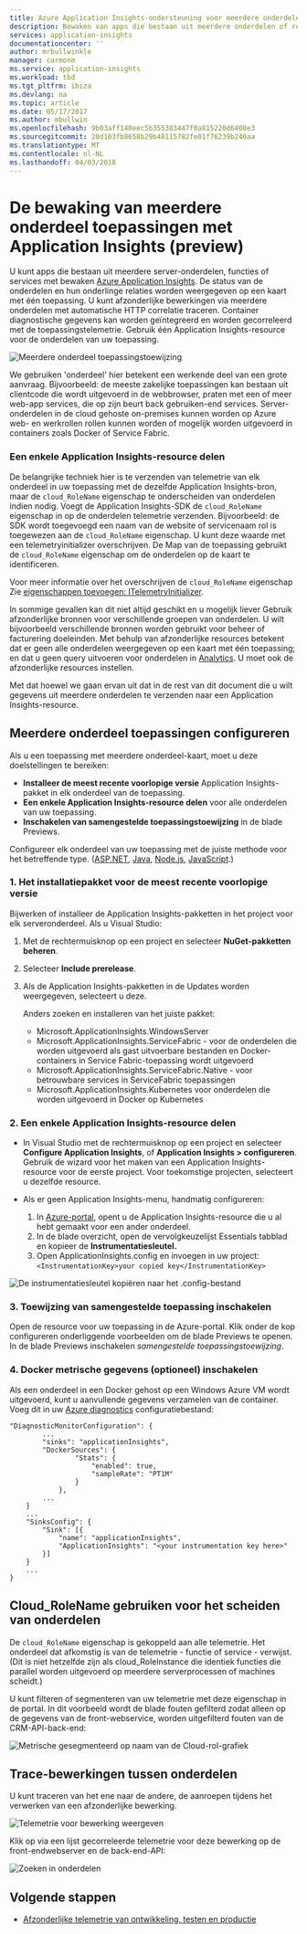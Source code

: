 ```yaml
---
title: Azure Application Insights-ondersteuning voor meerdere onderdelen, microservices en containers | Microsoft Docs
description: Bewaken van apps die bestaan uit meerdere onderdelen of rollen voor prestaties en het gebruik.
services: application-insights
documentationcenter: ''
author: mrbullwinkle
manager: carmonm
ms.service: application-insights
ms.workload: tbd
ms.tgt_pltfrm: ibiza
ms.devlang: na
ms.topic: article
ms.date: 05/17/2017
ms.author: mbullwin
ms.openlocfilehash: 9b03aff140eec5b355383447f0a815220d6408e3
ms.sourcegitcommit: 20d103fb8658b29b48115782fe01f76239b240aa
ms.translationtype: MT
ms.contentlocale: nl-NL
ms.lasthandoff: 04/03/2018
---
```

# <a name="monitor-multi-component-applications-with-application-insights-preview"></a>De bewaking van meerdere onderdeel toepassingen met Application Insights (preview)

U kunt apps die bestaan uit meerdere server-onderdelen, functies of services met bewaken [Azure Application Insights](app-insights-overview.md). De status van de onderdelen en hun onderlinge relaties worden weergegeven op een kaart met één toepassing. U kunt afzonderlijke bewerkingen via meerdere onderdelen met automatische HTTP correlatie traceren. Container diagnostische gegevens kan worden geïntegreerd en worden gecorreleerd met de toepassingstelemetrie. Gebruik één Application Insights-resource voor de onderdelen van uw toepassing. 

![Meerdere onderdeel toepassingstoewijzing](./media/app-insights-monitor-multi-role-apps/app-map.png)

We gebruiken 'onderdeel' hier betekent een werkende deel van een grote aanvraag. Bijvoorbeeld: de meeste zakelijke toepassingen kan bestaan uit clientcode die wordt uitgevoerd in de webbrowser, praten met een of meer web-app services, die op zijn beurt back gebruiken-end services. Server-onderdelen in de cloud gehoste on-premises kunnen worden op Azure web- en werkrollen rollen kunnen worden of mogelijk worden uitgevoerd in containers zoals Docker of Service Fabric. 

### <a name="sharing-a-single-application-insights-resource"></a>Een enkele Application Insights-resource delen 

De belangrijke techniek hier is te verzenden van telemetrie van elk onderdeel in uw toepassing met de dezelfde Application Insights-bron, maar de `cloud_RoleName` eigenschap te onderscheiden van onderdelen indien nodig. Voegt de Application Insights-SDK de `cloud_RoleName` eigenschap in op de onderdelen telemetrie verzenden. Bijvoorbeeld: de SDK wordt toegevoegd een naam van de website of servicenaam rol is toegewezen aan de `cloud_RoleName` eigenschap. U kunt deze waarde met een telemetryinitializer overschrijven. De Map van de toepassing gebruikt de `cloud_RoleName` eigenschap om de onderdelen op de kaart te identificeren.

Voor meer informatie over het overschrijven de `cloud_RoleName` eigenschap Zie [eigenschappen toevoegen: ITelemetryInitializer](app-insights-api-filtering-sampling.md#add-properties-itelemetryinitializer).  

In sommige gevallen kan dit niet altijd geschikt en u mogelijk liever Gebruik afzonderlijke bronnen voor verschillende groepen van onderdelen. U wilt bijvoorbeeld verschillende bronnen worden gebruikt voor beheer of facturering doeleinden. Met behulp van afzonderlijke resources betekent dat er geen alle onderdelen weergegeven op een kaart met één toepassing; en dat u geen query uitvoeren voor onderdelen in [Analytics](app-insights-analytics.md). U moet ook de afzonderlijke resources instellen.

Met dat hoewel we gaan ervan uit dat in de rest van dit document die u wilt gegevens uit meerdere onderdelen te verzenden naar een Application Insights-resource.

## <a name="configure-multi-component-applications"></a>Meerdere onderdeel toepassingen configureren

Als u een toepassing met meerdere onderdeel-kaart, moet u deze doelstellingen te bereiken:

* **Installeer de meest recente voorlopige versie** Application Insights-pakket in elk onderdeel van de toepassing. 
* **Een enkele Application Insights-resource delen** voor alle onderdelen van uw toepassing.
* **Inschakelen van samengestelde toepassingstoewijzing** in de blade Previews.

Configureer elk onderdeel van uw toepassing met de juiste methode voor het betreffende type. ([ASP.NET](app-insights-asp-net.md), [Java](app-insights-java-get-started.md), [Node.js](app-insights-nodejs.md), [JavaScript](app-insights-javascript.md).)

### <a name="1-install-the-latest-pre-release-package"></a>1. Het installatiepakket voor de meest recente voorlopige versie

Bijwerken of installeer de Application Insights-pakketten in het project voor elk serveronderdeel. Als u Visual Studio:

1. Met de rechtermuisknop op een project en selecteer **NuGet-pakketten beheren**. 
2. Selecteer **Include prerelease**.
3. Als de Application Insights-pakketten in de Updates worden weergegeven, selecteert u deze. 

    Anders zoeken en installeren van het juiste pakket:
    
    * Microsoft.ApplicationInsights.WindowsServer
    * Microsoft.ApplicationInsights.ServiceFabric - voor de onderdelen die worden uitgevoerd als gast uitvoerbare bestanden en Docker-containers in Service Fabric-toepassing wordt uitgevoerd
    * Microsoft.ApplicationInsights.ServiceFabric.Native - voor betrouwbare services in ServiceFabric toepassingen
    * Microsoft.ApplicationInsights.Kubernetes voor onderdelen die worden uitgevoerd in Docker op Kubernetes

### <a name="2-share-a-single-application-insights-resource"></a>2. Een enkele Application Insights-resource delen

* In Visual Studio met de rechtermuisknop op een project en selecteer **Configure Application Insights**, of **Application Insights > configureren**. Gebruik de wizard voor het maken van een Application Insights-resource voor de eerste project. Voor toekomstige projecten, selecteert u dezelfde resource.
* Als er geen Application Insights-menu, handmatig configureren:

   1. In [Azure-portal](https://portal,azure.com), opent u de Application Insights-resource die u al hebt gemaakt voor een ander onderdeel.
   2. In de blade overzicht, open de vervolgkeuzelijst Essentials tabblad en kopieer de **Instrumentatiesleutel.**
   3. Open ApplicationInsights.config en invoegen in uw project: `<InstrumentationKey>your copied key</InstrumentationKey>`

![De instrumentatiesleutel kopiëren naar het .config-bestand](./media/app-insights-monitor-multi-role-apps/copy-instrumentation-key.png)


### <a name="3-enable-composite-application-map"></a>3. Toewijzing van samengestelde toepassing inschakelen

Open de resource voor uw toepassing in de Azure-portal. Klik onder de kop configureren onderliggende voorbeelden om de blade Previews te openen. In de blade Previews inschakelen *samengestelde toepassingstoewijzing*.

### <a name="4-enable-docker-metrics-optional"></a>4. Docker metrische gegevens (optioneel) inschakelen 

Als een onderdeel in een Docker gehost op een Windows Azure VM wordt uitgevoerd, kunt u aanvullende gegevens verzamelen van de container. Voeg dit in uw [Azure diagnostics](../monitoring-and-diagnostics/azure-diagnostics.md) configuratiebestand:

```
"DiagnosticMonitorConfiguration": {
        ...
        "sinks": "applicationInsights",
        "DockerSources": {
                "Stats": {
                    "enabled": true,
                    "sampleRate": "PT1M"
                }
            },
        ...
    }
    ...   
    "SinksConfig": {
        "Sink": [{
            "name": "applicationInsights",
            "ApplicationInsights": "<your instrumentation key here>"
        }]
    }
    ...
}

```

## <a name="use-cloudrolename-to-separate-components"></a>Cloud_RoleName gebruiken voor het scheiden van onderdelen

De `cloud_RoleName` eigenschap is gekoppeld aan alle telemetrie. Het onderdeel dat afkomstig is van de telemetrie - functie of service - verwijst. (Dit is niet hetzelfde zijn als cloud_RoleInstance die identiek functies die parallel worden uitgevoerd op meerdere serverprocessen of machines scheidt.)

U kunt filteren of segmenteren van uw telemetrie met deze eigenschap in de portal. In dit voorbeeld wordt de blade fouten gefilterd zodat alleen op de gegevens van de front-webservice, worden uitgefilterd fouten van de CRM-API-back-end:

![Metrische gesegmenteerd op naam van de Cloud-rol-grafiek](./media/app-insights-monitor-multi-role-apps/cloud-role-name.png)

## <a name="trace-operations-between-components"></a>Trace-bewerkingen tussen onderdelen

U kunt traceren van het ene naar de andere, de aanroepen tijdens het verwerken van een afzonderlijke bewerking.


![Telemetrie voor bewerking weergeven](./media/app-insights-monitor-multi-role-apps/show-telemetry-for-operation.png)

Klik op via een lijst gecorreleerde telemetrie voor deze bewerking op de front-endwebserver en de back-end-API:

![Zoeken in onderdelen](./media/app-insights-monitor-multi-role-apps/search-across-components.png)


## <a name="next-steps"></a>Volgende stappen

* [Afzonderlijke telemetrie van ontwikkeling, testen en productie](app-insights-separate-resources.md)
